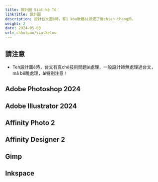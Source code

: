 ```yaml
---
title: 設計圖 Siat-kè Tô͘
linkTitle: 設計圖
description: 設計台文圖ê時，有1 kóa軟體ài設定了後chiah thang用。
weight: 2
date: 2024-05-03
url: chhutpan/siatketoo
---
```


## 請注意

- Teh設計圖ê時，台文有真chē技術問題ài處理，一般設計師無處理過台文，mā bē曉處理，ài特別注意！

## Adobe Photoshop 2024

## Adobe Illustrator 2024

## Affinity Photo 2

## Affinity Designer 2

## Gimp

## Inkspace
